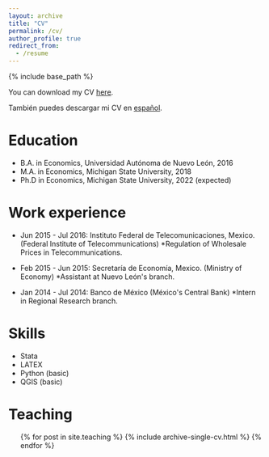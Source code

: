 ```yaml
---
layout: archive
title: "CV"
permalink: /cv/
author_profile: true
redirect_from:
  - /resume
---
```


{% include base_path %}

You can download my CV [here](../files/CV.pdf).

También puedes descargar mi CV en [español](../files/CV_spanish.pdf).

Education
======
* B.A. in Economics, Universidad Autónoma de Nuevo León, 2016
* M.A. in Economics, Michigan State University, 2018
* Ph.D in Economics, Michigan State University, 2022 (expected)

Work experience
======
* Jun 2015 - Jul 2016: Instituto Federal de Telecomunicaciones, Mexico. (Federal Institute of Telecommunications)
  *Regulation of Wholesale Prices in Telecommunications.

* Feb 2015 - Jun 2015: Secretaría de Economía, Mexico. (Ministry of Economy)
  *Assistant at Nuevo León's branch.

* Jan 2014 - Jul 2014: Banco de México (México's Central Bank)
  *Intern in Regional Research branch.

Skills
======
* Stata
* LATEX
* Python (basic)
* QGIS (basic)

Teaching
======
  <ul>{% for post in site.teaching %}
    {% include archive-single-cv.html %}
  {% endfor %}</ul>
  